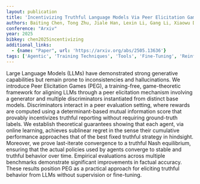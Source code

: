 ```yaml
---
layout: publication
title: 'Incentivizing Truthful Language Models Via Peer Elicitation Games'
authors: Baiting Chen, Tong Zhu, Jiale Han, Lexin Li, Gang Li, Xiaowu Dai
conference: "Arxiv"
year: 2025
bibkey: chen2025incentivizing
additional_links:
  - {name: "Paper", url: 'https://arxiv.org/abs/2505.13636'}
tags: ['Agentic', 'Training Techniques', 'Tools', 'Fine-Tuning', 'Reinforcement Learning', 'Pretraining Methods']
---
```

Large Language Models (LLMs) have demonstrated strong generative capabilities but remain prone to inconsistencies and hallucinations. We introduce Peer Elicitation Games (PEG), a training-free, game-theoretic framework for aligning LLMs through a peer elicitation mechanism involving a generator and multiple discriminators instantiated from distinct base models. Discriminators interact in a peer evaluation setting, where rewards are computed using a determinant-based mutual information score that provably incentivizes truthful reporting without requiring ground-truth labels. We establish theoretical guarantees showing that each agent, via online learning, achieves sublinear regret in the sense their cumulative performance approaches that of the best fixed truthful strategy in hindsight. Moreover, we prove last-iterate convergence to a truthful Nash equilibrium, ensuring that the actual policies used by agents converge to stable and truthful behavior over time. Empirical evaluations across multiple benchmarks demonstrate significant improvements in factual accuracy. These results position PEG as a practical approach for eliciting truthful behavior from LLMs without supervision or fine-tuning.
